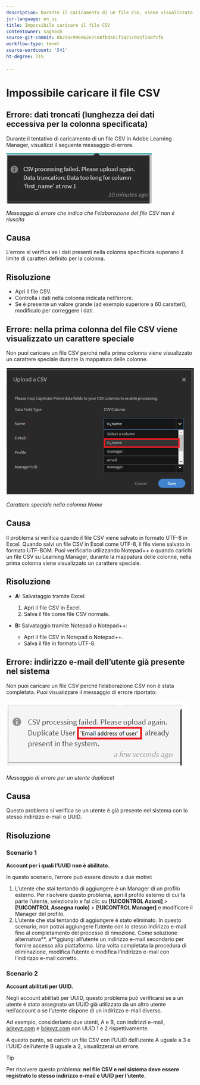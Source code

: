 ```yaml
---
description: Durante il caricamento di un file CSV, viene visualizzato un errore. Per risolvere il problema, continua a leggere.
jcr-language: en_us
title: Impossibile caricare il file CSV
contentowner: saghosh
source-git-commit: 8b29ac996962e7ce8fbda51f3421c9a5f248fcf6
workflow-type: tm+mt
source-wordcount: '541'
ht-degree: 71%

---
```




# Impossibile caricare il file CSV

## Errore: dati troncati (lunghezza dei dati eccessiva per la colonna specificata)

Durante il tentativo di caricamento di un file CSV in Adobe Learning Manager, visualizzi il seguente messaggio di errore.

![](assets/csv-upload-failed.png)

*Messaggio di errore che indica che l’elaborazione del file CSV non è riuscita*

## Causa

L’errore si verifica se i dati presenti nella colonna specificata superano il limite di caratteri definito per la colonna.

## Risoluzione

* Apri il file CSV.
* Controlla i dati nella colonna indicata nell’errore.
* Se è presente un valore grande (ad esempio superiore a 60 caratteri), modificalo per correggere i dati.

## Errore: nella prima colonna del file CSV viene visualizzato un carattere speciale

Non puoi caricare un file CSV perché nella prima colonna viene visualizzato un carattere speciale durante la mappatura delle colonne.

![](assets/csv-2.png)

*Carattere speciale nella colonna Nome*

## Causa

Il problema si verifica quando il file CSV viene salvato in formato UTF-8 in Excel. Quando salvi un file CSV in Excel come UTF-8, il file viene salvato in formato UTF-BOM. Puoi verificarlo utilizzando Notepad++ o quando carichi un file CSV su Learning Manager, durante la mappatura delle colonne, nella prima colonna viene visualizzato un carattere speciale.

## Risoluzione

* **A:** Salvataggio tramite Excel:

   1. Apri il file CSV in Excel.
   1. Salva il file come file CSV normale.

* **B:** Salvataggio tramite Notepad o Notepad++:

   * Apri il file CSV in Notepad o Notepad++.
   * Salva il file in formato UTF-8.

## Errore: indirizzo e-mail dell’utente già presente nel sistema

Non puoi caricare un file CSV perché l’elaborazione CSV non è stata completata. Puoi visualizzare il messaggio di errore riportato:

![](assets/csv-3.png)

*Messaggio di errore per un utente dupliacet*

## Causa

Questo problema si verifica se un utente è già presente nel sistema con lo stesso indirizzo e-mail o UUID.

## Risoluzione

### Scenario 1

**Account per i quali l’UUID non è abilitato.**

In questo scenario, l’errore può essere dovuto a due motivi:

1. L’utente che stai tentando di aggiungere è un Manager di un profilo esterno. Per risolvere questo problema, apri il profilo esterno di cui fa parte l’utente, selezionalo e fai clic su **[!UICONTROL Azioni]** > **[!UICONTROL Assegna ruolo]** > **[!UICONTROL Manager]** e modificare il Manager del profilo.
1. L’utente che stai tentando di aggiungere è stato eliminato. In questo scenario, non potrai aggiungere l’utente con lo stesso indirizzo e-mail fino al completamento del processo di rimozione. Come soluzione alternativa**, a**ggiungi all’utente un indirizzo e-mail secondario per fornire accesso alla piattaforma. Una volta completata la procedura di eliminazione, modifica l’utente e modifica l’indirizzo e-mail con l’indirizzo e-mail corretto.

### Scenario 2

**Account abilitati per UUID.**

Negli account abilitati per UUID, questo problema può verificarsi se a un utente è stato assegnato un UUID già utilizzato da un altro utente nell’account o se l’utente dispone di un indirizzo e-mail diverso.

Ad esempio, consideriamo due utenti, A e B, con indirizzi e-mail,  <a@xyz.com> e <b@xyz.com> con UUID 1 e 2 rispettivamente.

A questo punto, se carichi un file CSV con l’UUID dell’utente A uguale a 3 e l’UUID dell’utente B uguale a 2, visualizzerai un errore.

>[!TIP]
>
>Per risolvere questo problema: **nel file CSV e nel sistema deve essere registrato lo stesso indirizzo e-mail e UUID per l’utente.**

